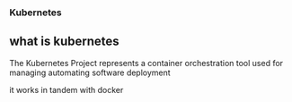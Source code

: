 ### Kubernetes

## what is kubernetes 

The Kubernetes Project represents a container orchestration tool used for managing automating software deployment

it works in tandem with docker

